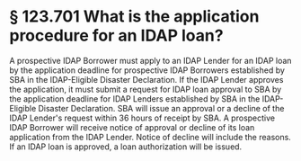 # § 123.701   What is the application procedure for an IDAP loan?

A prospective IDAP Borrower must apply to an IDAP Lender for an IDAP loan by the application deadline for prospective IDAP Borrowers established by SBA in the IDAP-Eligible Disaster Declaration. If the IDAP Lender approves the application, it must submit a request for IDAP loan approval to SBA by the application deadline for IDAP Lenders established by SBA in the IDAP-Eligible Disaster Declaration. SBA will issue an approval or a decline of the IDAP Lender's request within 36 hours of receipt by SBA. A prospective IDAP Borrower will receive notice of approval or decline of its loan application from the IDAP Lender. Notice of decline will include the reasons. If an IDAP loan is approved, a loan authorization will be issued.




